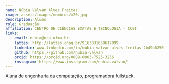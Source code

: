 ```yaml
---
name: Núbia Valvan Alves Freitas
image: assets/images/membros/m20.jpg
description: Aluno
role: Graduação
affiliation: CENTRO DE CIÊNCIAS EXATAS E TECNOLOGIA - CCET
links:
	email: nubia@nca.ufma.br
	lattes: http://lattes.cnpq.br/9163031658617099
	linkedin: www.linkedin.com/in/núbia-valvan-alves-freitas-2b49b6250
	github: https://github.com/nubia-valvan
	orcid: https://orcid.org/0009-0003-7525-3256
	instagram: https://www.instagram.com/nubia.valvan/
---
```



Aluna de engenharia da computação, programadora fullstack.